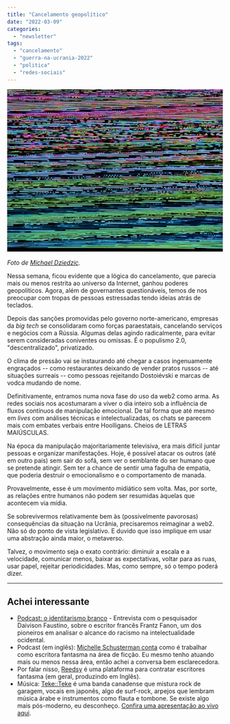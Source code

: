 ```yaml
---
title: "Cancelamento geopolítico"
date: "2022-03-09"
categories: 
  - "newsletter"
tags: 
  - "cancelamento"
  - "guerra-na-ucrania-2022"
  - "politica"
  - "redes-sociais"
---
```


![michael-dziedzic-0W4XLGITrHg-unsplash(1).jpg](images/839ed63e-4689-4dba-b303-6e60d4a7c726.jpg)

_Foto de [Michael Dziedzic](https://unsplash.com/@lazycreekimages?utm_source=unsplash&utm_medium=referral&utm_content=creditCopyText)._

Nessa semana, ficou evidente que a lógica do cancelamento, que parecia mais ou menos restrita ao universo da Internet, ganhou poderes geopolíticos. Agora, além de governantes questionáveis, temos de nos preocupar com tropas de pessoas estressadas tendo ideias atrás de teclados.

Depois das sanções promovidas pelo governo norte-americano, empresas da _big tech_ se consolidaram como forças paraestatais, cancelando serviços e negócios com a Rússia. Algumas delas agindo radicalmente, para evitar serem consideradas coniventes ou omissas. É o populismo 2.0, "descentralizado", privatizado.

O clima de pressão vai se instaurando até chegar a casos ingenuamente engraçados -- como restaurantes deixando de vender pratos russos -- até situações surreais -- como pessoas rejeitando Dostoiévski e marcas de vodca mudando de nome.

Definitivamente, entramos numa nova fase do uso da web2 como arma. As redes sociais nos acostumaram a viver o dia inteiro sob a influência de fluxos contínuos de manipulação emocional. De tal forma que até mesmo em _lives_ com análises técnicas e intelectualizadas, os chats se parecem mais com embates verbais entre Hoolligans. Cheios de LETRAS MAIÚSCULAS.

Na época da manipulação majoritariamente televisiva, era mais difícil juntar pessoas e organizar manifestações. Hoje, é possível atacar os outros (até em outro país) sem sair do sofá, sem ver o semblante do ser humano que se pretende atingir. Sem ter a chance de sentir uma fagulha de empatia, que poderia destruir o emocionalismo e o comportamento de manada.

Provavelmente, esse é um movimento midiático sem volta. Mas, por sorte, as relações entre humanos não podem ser resumidas àquelas que acontecem via mídia.

Se sobrevivermos relativamente bem às (possivelmente pavorosas) consequências da situação na Ucrânia, precisaremos reimaginar a web2. Não só do ponto de vista legislativo. E duvido que isso implique em usar uma abstração ainda maior, o metaverso.

Talvez, o movimento seja o exato contrário: diminuir a escala e a velocidade, comunicar menos, baixar as expectativas, voltar para as ruas, usar papel, rejeitar periodicidades. Mas, como sempre, só o tempo poderá dizer.

* * *

## Achei interessante

- [Podcast: o identitarismo branco](https://www1.folha.uol.com.br/ilustrissima/2022/03/obra-de-fanon-questiona-identitarismo-branco-afirma-pesquisador.shtml) - Entrevista com o pesquisador Daivison Faustino, sobre o escritor francês Frantz Fanon, um dos pioneiros em analisar o alcance do racismo na intelectualidade ocidental.
- Podcast (em inglês): [Michelle Schusterman conta](https://slate.com/podcasts/working/2022/03/fiction-ghostwriter-michelle-schusterman) como é trabalhar como escritora fantasma na área de ficção. Eu mesmo tenho atuando mais ou menos nessa área, então achei a conversa bem esclarecedora.
- Por falar nisso, [Reedsy](https://reedsy.com/) é uma plataforma para contratar escritores fantasma (em geral, produzindo em Inglês).
- Música: [Teke::Teke](https://www.teketekeband.com/) é uma banda canadense que mistura rock de garagem, vocais em japonês, algo de surf-rock, arpejos que lembram música árabe e instrumentos como flauta e tombone. Se existe algo mais pós-moderno, eu desconheço. [Confira uma apresentação ao vivo aqui](https://www.youtube.com/watch?v=ej0LV6MCteo).
